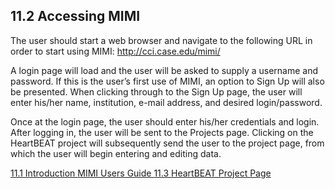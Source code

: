 ## 11.2 Accessing MIMI

The user should start a web browser and navigate to the following URL in order to start using MIMI: http://cci.case.edu/mimi/

A login page will load and the user will be asked to supply a username and password.  If this is the user’s first use of MIMI, an option to Sign Up will also be presented.  When clicking through to the Sign Up page, the user will enter his/her name, institution, e-mail address, and desired login/password.

Once at the login page, the user should enter his/her credentials and login.  After logging in, the user will be sent to the Projects page.  Clicking on the HeartBEAT project will subsequently send the user to the project page, from which the user will begin entering and editing data.


<div class="center">
<div class="btn-group">
  <a href=":pages_path:/manuals/mimi-users-guide/11-01-intro.md" class="btn btn-default">
    <span class="glyphicon glyphicon-chevron-left"></span>
    11.1 Introduction
  </a>

  <a href=":pages_path:/manuals/mimi-users-guide" class="btn btn-default">
    <span class="glyphicon glyphicon-chevron-up"></span>
    MIMI Users Guide
  </a>

  <a href=":pages_path:/manuals/mimi-users-guide/11-03-heartbeat-project-page.md" class="btn btn-success">
    11.3 HeartBEAT Project Page
    <span class="glyphicon glyphicon-chevron-right"></span>
  </a>
</div>
</div>